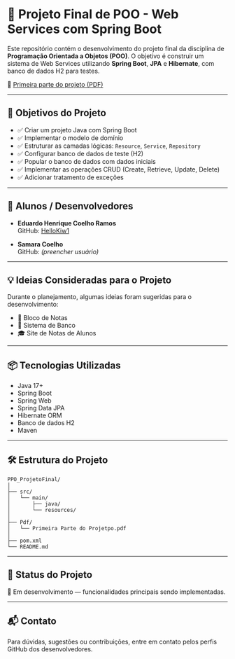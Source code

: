 
# 🧠 Projeto Final de POO - Web Services com Spring Boot

Este repositório contém o desenvolvimento do projeto final da disciplina de **Programação Orientada a Objetos (POO)**. O objetivo é construir um sistema de Web Services utilizando **Spring Boot**, **JPA** e **Hibernate**, com banco de dados H2 para testes.

📄 [Primeira parte do projeto (PDF)](Pdf/Primeira%20Parte%20do%20Projetpo.pdf)

---

## 🎯 Objetivos do Projeto

- ✅ Criar um projeto Java com Spring Boot  
- ✅ Implementar o modelo de domínio  
- ✅ Estruturar as camadas lógicas: `Resource`, `Service`, `Repository`  
- ✅ Configurar banco de dados de teste (H2)  
- ✅ Popular o banco de dados com dados iniciais  
- ✅ Implementar as operações CRUD (Create, Retrieve, Update, Delete)  
- ✅ Adicionar tratamento de exceções

---

## 👥 Alunos / Desenvolvedores

- **Eduardo Henrique Coelho Ramos**  
  GitHub: [HelloKiw1](https://github.com/HelloKiw1)  

- **Samara Coelho**  
  GitHub: *(preencher usuário)*

---

## 💡 Ideias Consideradas para o Projeto

Durante o planejamento, algumas ideias foram sugeridas para o desenvolvimento:

- 📓 Bloco de Notas
- 🏦 Sistema de Banco
- 🎓 Site de Notas de Alunos

---

## 📦 Tecnologias Utilizadas

- Java 17+
- Spring Boot
- Spring Web
- Spring Data JPA
- Hibernate ORM
- Banco de dados H2
- Maven

---

## 🛠️ Estrutura do Projeto

```
PPO_ProjetoFinal/
│
├── src/
│   └── main/
│       ├── java/
│       └── resources/
│
├── Pdf/
│   └── Primeira Parte do Projetpo.pdf
│
├── pom.xml
└── README.md
```

---

## 🚧 Status do Projeto

📌 Em desenvolvimento — funcionalidades principais sendo implementadas.

---

## 📬 Contato

Para dúvidas, sugestões ou contribuições, entre em contato pelos perfis GitHub dos desenvolvedores.
